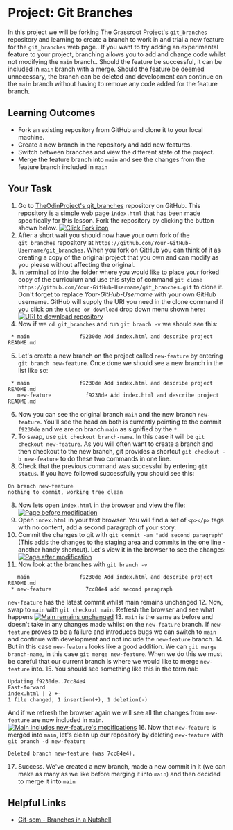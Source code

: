 # Project: Git Branches

In this project we will be forking The Grassroot Project's `git_branches` repository and learning to create a branch to work in and trial a new feature for the `git_branches` web page.. If you want to try adding an experimental feature to your project, branching allows you to add and change code whilst not modifying the `main` branch.. Should the feature be successful, it can be included in `main` branch with a merge. Should the feature be deemed unnecessary, the branch can be deleted and development can continue on the `main` branch without having to remove any code added for the feature branch.

## Learning Outcomes

* Fork an existing repository from GitHub and clone it to your local machine.
* Create a new branch in the repository and add new features.
* Switch between branches and view the different state of the project.
* Merge the feature branch into `main` and see the changes from the feature branch included in `main`

## Your Task

1. Go to [TheOdinProject's git_branches](https://github.com/TheOdinProject/git_branches) repository on GitHub. This repository is a simple web page `index.html` that has been made specifically for this lesson. Fork the repository by clicking the button shown below.
  <a href="http://i.imgur.com/fcJTCJU.png"><img class="tutorial-img" src="http://i.imgur.com/fcJTCJU.png" title="Click Fork icon" /></a>
2. After a short wait you should now have your own fork of the `git_branches` repository at `https://github.com/Your-GitHub-Username/git_branches`. When you fork on GitHub you can think of it as creating a copy of the original project that you own and can modify as you please without affecting the original.
3. In terminal `cd`  into the folder where you would like to place your forked copy of the curriculum and use this style of command `git clone https://github.com/Your-GitHub-Username/git_branches.git` to clone it. Don't forget to replace *Your-GitHub-Username* with your own GitHub username. GitHub will supply the URI you need in the clone command if you click on the `Clone or download` drop down menu shown here:
  <a href="http://i.imgur.com/rMnFkTy.png"><img class="tutorial-img" src="http://i.imgur.com/rMnFkTy.png" title="URI to download repository" /></a>
4. Now if we `cd git_branches` and run `git branch -v` we should see this:
  ```language-bash
   * main                f9230de Add index.html and describe project README.md

  ```
5. Let's create a new branch on the project called `new-feature` by entering `git branch new-feature`. Once done we should see a new branch in the list like so:
  ```language-bash
   * main                f9230de Add index.html and describe project README.md
     new-feature           f9230de Add index.html and describe project README.md

  ```
6. Now you can see the original branch `main` and the new branch `new-feature`. You'll see the head on both is currently pointing to the commit `f9230de` and we are on branch `main` as signified by the `*`.
6. To swap, use `git checkout branch-name`. In this case it will be `git checkout new-feature`. As you will often want to create a branch and then checkout to the new branch, git provides a shortcut `git checkout -b new-feature` to do these two commands in one line.
7. Check that the previous command was successful by entering `git status`. If you have followed successfully you should see this:
  ```language-bash
  On branch new-feature
  nothing to commit, working tree clean

  ```
8. Now lets open `index.html` in the browser and view the file:
  <a href="http://i.imgur.com/hHCFyLn.png"><img class="tutorial-img" src="http://i.imgur.com/hHCFyLn.png" title="Page before modification" /></a>
9. Open `index.html` in your text browser. You will find a set of `<p></p>` tags with no content, add a second paragraph of your story.
10. Commit the changes to git with `git commit -am "add second paragraph"` (This adds the changes to the staging area and commits in the one line - another handy shortcut). Let's view it in the browser to see the changes:
  <a href="http://i.imgur.com/g8tF88n.png"><img class="tutorial-img" src="http://i.imgur.com/g8tF88n.png" title="Page after modification" /></a>
11. Now look at the branches with `git branch -v`
  ```language-bash
     main                f9230de Add index.html and describe project README.md
   * new-feature           7cc84e4 add second paragraph

  ```
  `new-feature` has the latest commit whilst main remains unchanged
12. Now, swap to `main` with `git checkout main`. Refresh the browser and see what happens
  <a href="http://i.imgur.com/hHCFyLn.png"><img class="tutorial-img" src="http://i.imgur.com/hHCFyLn.png" title="Main remains unchanged" /></a>
13. `main` is the same as before and doesn't take in any changes made whilst on the `new-feature` branch. If `new-feature` proves to be a failure and introduces bugs we can switch to `main` and continue with development and not include the `new-feature` branch.
14. But in this case `new-feature` looks like a good addition. We can `git merge branch-name`, in this case `git merge new-feature`. When we do this we must be careful that our current branch is where we would like to merge `new-feature` into.
15. You should see something like this in the terminal:
  ```language-bash
  Updating f9230de..7cc84e4
  Fast-forward
  index.html | 2 +-
  1 file changed, 1 insertion(+), 1 deletion(-)

  ```
  And if we refresh the browser again we will see all the changes from `new-feature` are now included in `main`.
  <a href="http://i.imgur.com/g8tF88n.png"><img class="tutorial-img" src="http://i.imgur.com/g8tF88n.png" title="Main includes new-feature's modifications" /></a>
16. Now that `new-feature` is merged into `main`, let's clean up our repository by deleting `new-feature` with `git branch -d new-feature`
  ```language-bash
  Deleted branch new-feature (was 7cc84e4).
  ```
17. Success. We've created a new branch, made a new commit in it (we can make as many as we like before merging it into `main`) and then decided to merge it into `main`

## Helpful Links

* [Git-scm - Branches in a Nutshell](https://git-scm.com/book/en/v2/Git-Branching-Branches-in-a-Nutshell)
